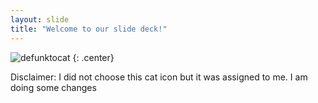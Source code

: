 ```yaml
---
layout: slide
title: "Welcome to our slide deck!"
---
```


![defunktocat](https://octodex.github.com/images/defunktocat.png)
{: .center}

Disclaimer: I did not choose this cat icon but it was assigned to me.
I am doing some changes
